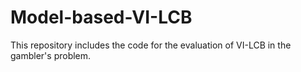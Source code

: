 # Model-based-VI-LCB
This repository includes the code for the evaluation of VI-LCB in the gambler's problem.
